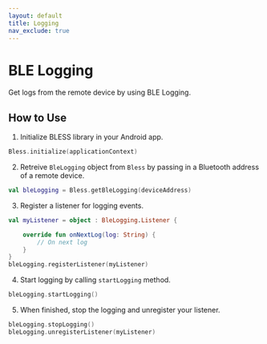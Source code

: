 ```yaml
---
layout: default
title: Logging
nav_exclude: true
---
```

# BLE Logging
Get logs from the remote device by using BLE Logging.

## How to Use
1. Initialize BLESS library in your Android app.
```kotlin
Bless.initialize(applicationContext)
```
2. Retreive `BleLogging` object from `Bless` by passing in a Bluetooth address of a remote device.
```kotlin
val bleLogging = Bless.getBleLogging(deviceAddress)
```
3. Register a listener for logging events.
```kotlin
val myListener = object : BleLogging.Listener {

    override fun onNextLog(log: String) {
        // On next log
    }
}
bleLogging.registerListener(myListener)
```
4. Start logging by calling `startLogging` method.
```kotlin
bleLogging.startLogging()
```
5. When finished, stop the logging and unregister your listener.
```kotlin
bleLogging.stopLogging()
bleLogging.unregisterListener(myListener)
```
